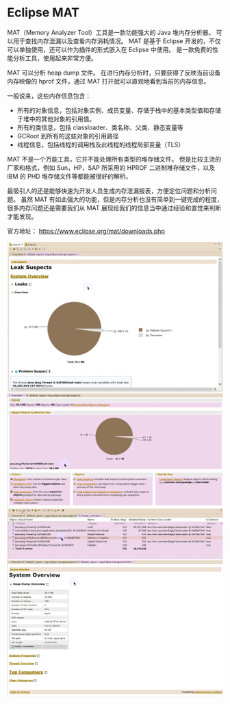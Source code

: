 # Eclipse MAT

MAT（Memory Analyzer Tool）工具是一款功能强大的 Java 堆内存分析器。
可以用于查找内存泄漏以及查看内存消耗情况。
MAT 是基于 Eclipse 开发的，不仅可以单独使用，还可以作为插件的形式嵌入在 Eclipse 中使用。
是一款免费的性能分析工具，使用起来非常方便。

MAT 可以分析 heap dump 文件。
在进行内存分析时，只要获得了反映当前设备内存映像的 hprof 文件，通过 MAT 打开就可以直观地看到当前的内存信息。

一般说来，这些内存信息包含：

- 所有的对象信息，包括对象实例、成员变量、存储于栈中的基本类型值和存储于堆中的其他对象的引用值。
- 所有的类信息，包括 classloader、类名称、父类、静态变量等
- GCRoot 到所有的这些对象的引用路径
- 线程信息，包括线程的调用栈及此线程的线程局部变量（TLS）

MAT 不是一个万能工具，它并不能处理所有类型的堆存储文件。
但是比较主流的厂家和格式，例如 Sun，HP，SAP 所采用的 HPROF 二进制堆存储文件，以及 IBM 的 PHD 堆存储文件等都能被很好的解析。

最吸引人的还是能够快速为开发人员生成内存泄漏报表，方便定位问题和分析问题。
虽然 MAT 有如此强大的功能，但是内存分析也没有简单到一键完成的程度，很多内存问题还是需要我们从 MAT
展现给我们的信息当中通过经验和直觉来判断才能发现。

官方地址： https://www.eclipse.org/mat/downloads.php

![](./images/03-Eclipse-MAT-1690264809803.png)
![](./images/03-Eclipse-MAT-1690264818778.png)
![](./images/03-Eclipse-MAT-1690264915182.png)
![](./images/03-Eclipse-MAT-1690264921060.png)
